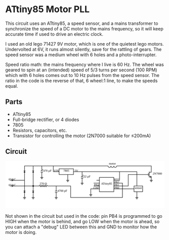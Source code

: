 # ATtiny85 Motor PLL

This circuit uses an ATtiny85, a speed sensor, and a mains transformer to synchronize the speed of a DC motor to the mains frequency, so it will keep accurate time if used to drive an electric clock.

I used an old lego 71427 9V motor, which is one of the quietest lego motors. Undervolted at 6V, it runs almost silently, save for the rattling of gears. The speed sensor was a medium wheel with 6 holes and a photo-interrupter.

Speed ratio math: the mains frequency where I live is 60 Hz. The wheel was geared to spin at an (intended) speed of 5/3 turns per second (100 RPM) which with 6 holes comes out to 10 Hz pulses from the speed sensor. The ratio in the code is the reverse of that, 6 wheel:1 line, to make the speeds equal.

## Parts

* ATtiny85
* Full-bridge rectifier, or 4 diodes
* 7805
* Resistors, capacitors, etc.
* Transistor for controlling the motor (2N7000 suitable for &le;200mA)

## Circuit

![circuit](circuit.txt.svg)

Not shown in the circuit but used in the code: pin PB4 is programmed to go HIGH when the motor is behind, and go LOW when the motor is ahead, so you can attach a "debug" LED between this and GND to monitor how the motor is doing.
